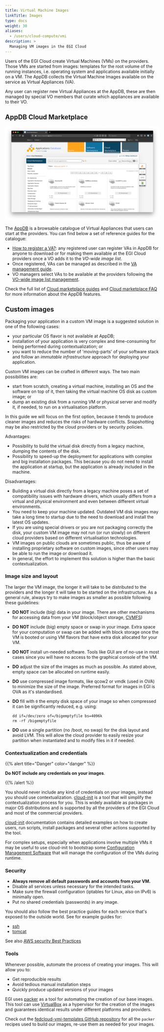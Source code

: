 ```yaml
---
title: Virtual Machine Images
linkTitle: Images
type: docs
weight: 30
aliases:
  - /users/cloud-compute/vmi
description: >
  Managing VM images in the EGI Cloud
---
```


Users of the EGI Cloud create Virtual Machines (VMs) on the providers. Those VMs
are started from images: templates for the root volume of the running instances,
i.e. operating system and applications available initially on a VM. The AppDB
collects the Virtual Machine Images available on the service as Virtual
Appliances (VA).

Any user can register new Virtual Appliances at the AppDB, these are then
managed by special VO members that curate which appliances are available to
their VO.

## AppDB Cloud Marketplace

![AppDB Cloud Marketplace](appdb_cloud.png)

The [AppDB](https://appdb.egi.eu) is a browsable catalogue of Virtual Appliances
that users can start at the providers. You can find below a set of reference
guides for the catalogue:

- [How to register a VA?](https://wiki.appdb.egi.eu/main:faq:how_to_register_a_virtual_appliance):
  any registered user can register VAs in AppDB for anyone to download or for
  making them available at the EGI Cloud providers once a VO adds it to the
  _VO-wide image list_.
- Once registered, VAs can be managed as described in the
  [VA management guide](https://wiki.appdb.egi.eu/main:guides:guide_for_managing_virtual_appliance_versions_using_the_portal).
- VO managers select VAs to be available at the providers following the
  [VO-wide image list management](https://wiki.appdb.egi.eu/main:guides:manage_vo-wide_image_lists).

Check the full list of
[Cloud marketplace guides](https://wiki.appdb.egi.eu/docs/guides/cloud/)
and
[Cloud marketplace FAQ](https://wiki.appdb.egi.eu/docs/faq/cloud/)
for more information about the AppDB features.

## Custom images

Packaging your application in a custom VM image is a suggested solution in one
of the following cases:

- your particular OS flavor is not available at AppDB;
- installation of your application is very complex and time-consuming for being
  performed during contextualization; or
- you want to reduce the number of \'moving-parts\' of your software stack and
  follow an _immutable infrastructure_ approach for deploying your application.

Custom VM images can be crafted in different ways. The two main possibilities
are:

- start from scratch, creating a virtual machine, installing an OS and the
  software on top of it, then taking the virtual machine OS disk as custom
  image; or
- dump an existing disk from a running VM or physical server and modify it, if
  needed, to run on a virtualisation platform.

In this guide we will focus on the first option, because it tends to produce
cleaner images and reduces the risks of hardware conflicts. Snapshotting may be
also restricted by the cloud providers or by security policies.

Advantages:

- Possibility to build the virtual disk directly from a legacy machine, dumping
  the contents of the disk.
- Possibility to speed-up the deployment for applications with complex and big
  installation packages. This because you do not need to install the application
  at startup, but the application is already included in the machine.

Disadvantages:

- Building a virtual disk directly from a legacy machine poses a set of
  compatibility issues with hardware drivers, which usually differs from a
  virtual and physical environment and even between different virtual
  environments.
- You need to keep your machine updated. Outdated VM disk images may take a long
  time to startup due to the need to download and install the latest OS updates.
- If you are using special drivers or you are not packaging correctly the disk,
  your custom VM image may not run (or run slowly) on different cloud providers
  based on different virtualisation technologies.
- VM images on public clouds are sometimes public, thus be aware of installing
  proprietary software on custom images, since other users may be able to run
  the image or download it.
- In general, the effort to implement this solution is higher than the basic
  contextualization.

### Image size and layout

The larger the VM image, the longer it will take to be distributed to the
providers and the longer it will take to be started on the infrastructure. As a
general rule, always try to make images as smaller as possible following these
guidelines:

- **DO NOT** include (big) data in your image. There are other mechanisms for
  accessing data from your VM (block/object storage,
  [CVMFS](https://www.gridpp.ac.uk/wiki/RALnonLHCCVMFS))

- **DO NOT** include (big) empty space or swap in your image. Extra space for
  your computation or swap can be added with block storage once the VM is booted
  or using VM flavors that have extra disk allocated for your VM.

- **DO NOT** install un-needed software. Tools like GUI are of no-use in most
  cases since you will have no access to the graphical console of the VM.

- **DO** adjust the size of the images as much as possible. As stated above,
  empty space can be allocated on runtime easily.

- **DO** use compressed image formats, like qcow2 or vmdk (used in OVA) to
  minimize the size of the image. Preferred format for images in EGI is OVA as
  it\'s standardised.

- **DO** fill with `0` the empty disk space of your image so when compressed it
  can be significantly reduced, e.g. using:

  ```shell
  dd if=/dev/zero of=/bigemptyfile bs=4096k
  rm -rf /bigemptyfile
  ```

- **DO** use a single partition (no /boot, no swap) for the disk layout and
  avoid LVM. This will allow the cloud provider to easily resize your partition
  when instantiated and to modify files in it if needed.

### Contextualization and credentials

{{% alert title="Danger" color="danger" %}}

**Do NOT include any credentials on your images**.

{{% /alert %}}

You should never include any kind of credentials on your images, instead you
should use contextualization.
[cloud-init](https://cloudinit.readthedocs.io/en/latest/) is a tool that will
simplify the contextualization process for you. This is widely available as
packages in major OS distributions and is supported by all the providers of the
EGI Cloud and most of the commercial providers.

[cloud-init](https://cloudinit.readthedocs.io/en/latest/) documentation contains
detailed examples on how to create users, run scripts, install packages and
several other actions supported by the tool.

For complex setups, especially when applications involve multiple VMs it may be
useful to use cloud-init to bootstrap some
[Configuration Management Software](https://en.wikipedia.org/wiki/Comparison_of_open-source_configuration_management_software)
that will manage the configuration of the VMs during runtime.

### Security

- **Always remove all default passwords and accounts from your VM.**
- Disable all services unless necessary for the intended tasks.
- Make sure the firewall configuration (iptables for Linux, also on IPv6) is
  minimally open.
- Put no shared credentials (passwords) in any image.

You should also follow the best practice guides for each service that\'s exposed
to the outside world. See for example guides for:

- [ssh](https://wiki.centos.org/HowTos/Network/SecuringSSH)
- [tomcat](https://www.owasp.org/index.php/Securing_tomcat)

See also
[AWS security Best Practices](https://aws.amazon.com/whitepapers/aws-security-best-practices/)

### Tools

Whenever possible, automate the process of creating your images. This will allow
you to:

- Get reproducible results
- Avoid tedious manual installation steps
- Quickly produce updated versions of your images

EGI uses [packer](https://packer.io) as a tool for automating the creation of
our base images. This tool can use [VirtualBox](https://www.virtualbox.org/) as
a hypervisor for the creation of the images and guarantees identical results
under different platforms and providers.

Check out the
[fedcloud-vmi-templates GitHub repository](https://github.com/EGI-Federation/fedcloud-vmi-templates)
for all the `packer` recipes used to build our images, re-use them as needed
for your images.
